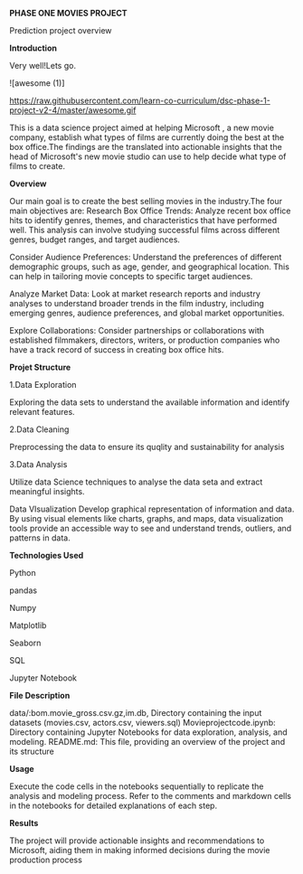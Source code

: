 **PHASE ONE MOVIES PROJECT**

 Prediction project overview

**Introduction**

Very well!Lets go.

![awesome (1)]


   https://raw.githubusercontent.com/learn-co-curriculum/dsc-phase-1-project-v2-4/master/awesome.gif

This is a data science project aimed at helping Microsoft , a new movie company, establish what types of films are currently doing the best at the box office.The findings are the translated into actionable insights that the head of Microsoft's new movie studio can use to help decide what type of films to create.

 **Overview**
  
Our main goal is to create the best selling movies in the industry.The four main objectives are:
  Research Box Office Trends:
  Analyze recent box office hits to identify genres, themes, and characteristics that have performed well. This analysis can involve studying successful films across different genres, budget ranges, and target audiences.

Consider Audience Preferences: Understand the preferences of different demographic groups, such as age, gender, and geographical location. This can help in tailoring movie concepts to specific target audiences.

Analyze Market Data: Look at market research reports and industry analyses to understand broader trends in the film industry, including emerging genres, audience preferences, and global market opportunities. 

Explore Collaborations: Consider partnerships or collaborations with established filmmakers, directors, writers, or production companies who have a track record of success in creating box office hits.

**Projet Structure**

1.Data Exploration

Exploring the data sets to understand the available information  and identify relevant features.

2.Data Cleaning

Preprocessing the data to ensure its quqlity and sustainability for analysis

3.Data Analysis

Utilize data Science techniques to analyse the data seta and extract meaningful insights.

Data VIsualization
Develop  graphical representation of information and data. By using visual elements like charts, graphs, and maps, data visualization tools provide an accessible way to see and understand trends, outliers, and patterns in data.

**Technologies Used**

Python

pandas

Numpy

Matplotlib

Seaborn

SQL

Jupyter Notebook

**File Description**

data/:bom.movie_gross.csv.gz,im.db,
Directory containing the input datasets (movies.csv, actors.csv, viewers.sql)
Movieprojectcode.ipynb: Directory containing Jupyter Notebooks for data exploration, analysis, and modeling.
README.md: This file, providing an overview of the project and its structure

**Usage**

Execute the code cells in the notebooks sequentially to replicate the analysis and modeling process.
Refer to the comments and markdown cells in the notebooks for detailed explanations of each step.

**Results**

The project will provide actionable insights and recommendations to Microsoft, aiding them in making informed decisions during the movie production process



